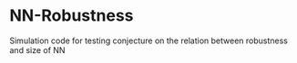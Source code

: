 # NN-Robustness
Simulation code for testing conjecture on the relation between robustness and size of NN
